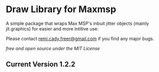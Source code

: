 # Draw Library for Maxmsp


A simple package that wraps Max MSP's inbuit jitter objects (mainly jit.graphics) for easier and more intitive use.

Please contact remi.cady.freer@gmail.com if you find any major bugs.


*free and open source under the MIT License*


## Current Version 1.2.2